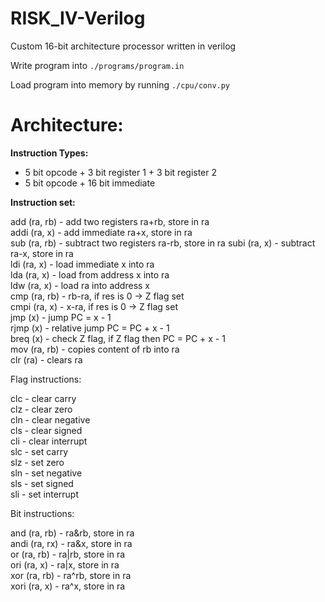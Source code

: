 # RISK_IV-Verilog
Custom 16-bit architecture processor written in verilog

Write program into ```./programs/program.in```

Load program into memory by running ```./cpu/conv.py```

# Architecture:

**Instruction Types:**

- 5 bit opcode + 3 bit register 1 + 3 bit register 2
- 5 bit opcode + 16 bit immediate

**Instruction set:**

add (ra, rb) - add two registers ra+rb, store in ra     
addi (ra, x) - add immediate ra+x, store in ra          
sub (ra, rb) - subtract two registers ra-rb, store in ra 
subi (ra, x) - subtract ra-x, store in ra                
ldi (ra, x) - load immediate x into ra                 
lda (ra, x) - load from address x into ra               
ldw (ra, x) - load ra into address x                    
cmp (ra, rb) - rb-ra, if res is 0 -> Z flag set        
cmpi (ra, x) - x-ra, if res is 0 -> Z flag set          
jmp (x) - jump PC = x - 1                               
rjmp (x) - relative jump PC = PC + x - 1                
breq (x) - check Z flag, if Z flag then PC = PC + x - 1  
mov (ra, rb) - copies content of rb into ra         
clr (ra) - clears ra                                     
                                    

Flag instructions:

clc - clear carry                              
clz - clear zero                                      
cln - clear negative                                  
cls - clear signed                                      
cli - clear interrupt                                
slc - set carry                                     
slz - set zero                                          
sln - set negative                                      
sls - set signed                                       
sli - set interrupt                                  

Bit instructions:

and (ra, rb) - ra&rb, store in ra                    
andi (ra, rx) - ra&x, store in ra                    
or (ra, rb) - ra|rb, store in ra                   
ori (ra, x) - ra|x, store in ra                  
xor (ra, rb) - ra^rb, store in ra        
xori (ra, x) - ra^x, store in ra                         
